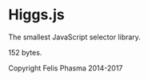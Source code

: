 # Higgs.js

The smallest JavaScript selector library.  

152 bytes.

Copyright Felis Phasma 2014-2017
